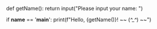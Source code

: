 def getName():
    return input("Please input your name: ")

if __name__ == '__main__':
    print(f"Hello, {getName()}! ~~ (*^_^*) ~~")